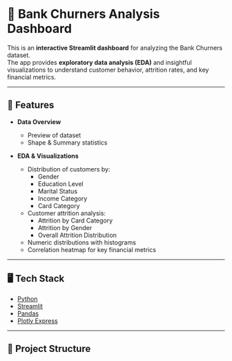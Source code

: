 # 🏦 Bank Churners Analysis Dashboard

This is an **interactive Streamlit dashboard** for analyzing the Bank Churners dataset.  
The app provides **exploratory data analysis (EDA)** and insightful visualizations to understand customer behavior, attrition rates, and key financial metrics.

---

## 🚀 Features
- **Data Overview**
  - Preview of dataset
  - Shape & Summary statistics

- **EDA & Visualizations**
  - Distribution of customers by:
    - Gender
    - Education Level
    - Marital Status
    - Income Category
    - Card Category
  - Customer attrition analysis:
    - Attrition by Card Category
    - Attrition by Gender
    - Overall Attrition Distribution
  - Numeric distributions with histograms
  - Correlation heatmap for key financial metrics

---

## 🖥️ Tech Stack
- [Python](https://www.python.org/)
- [Streamlit](https://streamlit.io/)
- [Pandas](https://pandas.pydata.org/)
- [Plotly Express](https://plotly.com/python/plotly-express/)

---

## 📂 Project Structure
